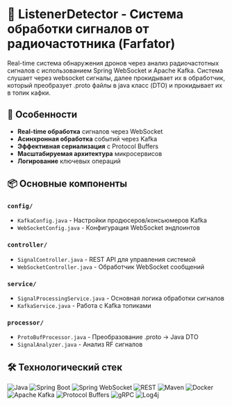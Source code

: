 # 🚀 ListenerDetector - Система обработки сигналов от радиочастотника (Farfator)

Real-time система обнаружения дронов через анализ радиочастотных сигналов с использованием Spring WebSocket и Apache Kafka. Система слушает через websocket сигналы, далее прокидывает их в обработчик, который преобразует .proto файлы в java класс (DTO) и прокидывает их в топик кафки.

## 🌟 Особенности
- **Real-time обработка** сигналов через WebSocket
- **Асинхронная обработка** событий через Kafka
- **Эффективная сериализация** с Protocol Buffers
- **Масштабируемая архитектура** микросервисов
- **Логирование** ключевых операций

## 📦 Основные компоненты

### `config/`
- `KafkaConfig.java` - Настройки продюсеров/консьюмеров Kafka
- `WebSocketConfig.java` - Конфигурация WebSocket эндпоинтов

### `controller/`
- `SignalController.java` - REST API для управления системой
- `WebSocketController.java` - Обработчик WebSocket сообщений

### `service/`
- `SignalProcessingService.java` - Основная логика обработки сигналов
- `KafkaService.java` - Работа с Kafka топиками

### `processor/`
- `ProtoBufProcessor.java` - Преобразование .proto → Java DTO
- `SignalAnalyzer.java` - Анализ RF сигналов

## 🛠️ Технологический стек
![Java](https://img.shields.io/badge/Java-ED8B00?style=for-the-badge&logo=openjdk&logoColor=white)
![Spring Boot](https://img.shields.io/badge/Spring_Boot-6DB33F?style=for-the-badge&logo=springboot&logoColor=white)
![Spring WebSocket](https://img.shields.io/badge/Spring_WebSocket-6DB33F?style=for-the-badge&logo=spring&logoColor=white)
![REST](https://img.shields.io/badge/REST-FF6C37?style=for-the-badge&logo=rest&logoColor=white)
![Maven](https://img.shields.io/badge/Maven-C71A36?style=for-the-badge&logo=apachemaven&logoColor=white)
![Docker](https://img.shields.io/badge/Docker-2496ED?style=for-the-badge&logo=docker&logoColor=white)
![Apache Kafka](https://img.shields.io/badge/Apache_Kafka-231F20?style=for-the-badge&logo=apachekafka&logoColor=white)
![Protocol Buffers](https://img.shields.io/badge/Protocol_Buffers-3178C6?style=for-the-badge&logo=protobuf&logoColor=white)
![gRPC](https://img.shields.io/badge/gRPC-4285F4?style=for-the-badge&logo=google&logoColor=white)
![Log4j](https://img.shields.io/badge/Log4j-1F1F1F?style=for-the-badge&logo=apache&logoColor=white)
